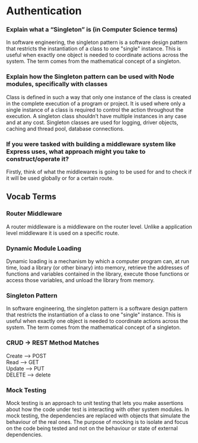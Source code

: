 # Authentication

### Explain what a “Singleton” is (in Computer Science terms)
In software engineering, the singleton pattern is a software design pattern that restricts the instantiation of a class to one 
"single" instance. This is useful when exactly one object is needed to coordinate actions across the system. The term comes from 
the mathematical concept of a singleton.


### Explain how the Singleton pattern can be used with Node modules, specifically with classes
Class is defined in such a way that only one instance of the class is created in the complete execution of a program or project. 
It is used where only a single instance of a class is required to control the action throughout the execution. A singleton class 
shouldn’t have multiple instances in any case and at any cost. Singleton classes are used for logging, driver objects, 
caching and thread pool, database connections.

### If you were tasked with building a middleware system like Express uses, what approach might you take to construct/operate it?
Firstly, think of what the middlewares is going to be used for and to check if it will be used globally or for a certain route.


## Vocab Terms
### Router Middleware
A router middleware is a middleware on the router level. Unlike a application level middleware it is used on a specific route.
### Dynamic Module Loading
Dynamic loading is a mechanism by which a computer program can, at run time, load a library (or other binary) into memory, 
retrieve the addresses of functions and variables contained in the library, execute those functions or access those variables, 
and unload the library from memory.
### Singleton Pattern
In software engineering, the singleton pattern is a software design pattern that restricts the instantiation of a class to one 
"single" instance. This is useful when exactly one object is needed to coordinate actions across the system. The term comes from 
the mathematical concept of a singleton.
### CRUD -> REST Method Matches
Create -->  POST  
Read --> GET  
Update --> PUT  
DELETE --> delete
### Mock Testing
Mock testing is an approach to unit testing that lets you make assertions about how the code under test is interacting with other 
system modules. In mock testing, the dependencies are replaced with objects that simulate the behaviour of the real ones. 
The purpose of mocking is to isolate and focus on the code being tested and not on the behaviour or state of external dependencies.
